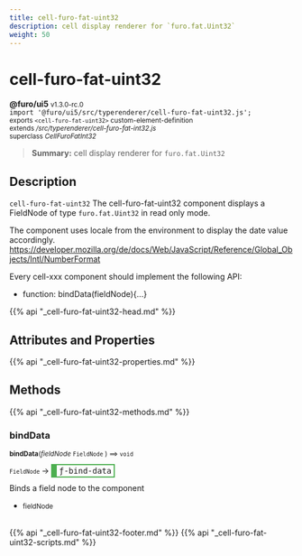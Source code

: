 ```yaml
---
title: cell-furo-fat-uint32
description: cell display renderer for `furo.fat.Uint32`
weight: 50
---
```


# cell-furo-fat-uint32
**@furo/ui5** <small>v1.3.0-rc.0</small>
<br>`import '@furo/ui5/src/typerenderer/cell-furo-fat-uint32.js';`<small>
<br>exports `<cell-furo-fat-uint32>` custom-element-definition
<br>extends */src/typerenderer/cell-furo-fat-int32.js*
<br>superclass *CellFuroFatInt32*</small>

> **Summary:** cell display renderer for `furo.fat.Uint32`

## Description

`cell-furo-fat-uint32`
The cell-furo-fat-uint32 component displays a FieldNode of type `furo.fat.Uint32` in read only mode.

The component uses locale from the environment to display the date value accordingly.
https://developer.mozilla.org/de/docs/Web/JavaScript/Reference/Global_Objects/Intl/NumberFormat

Every cell-xxx component should implement the following API:
- function: bindData(fieldNode){...}

{{% api "_cell-furo-fat-uint32-head.md" %}}

## Attributes and Properties
{{% api "_cell-furo-fat-uint32-properties.md" %}}






## Methods
{{% api "_cell-furo-fat-uint32-methods.md" %}}



### **bindData**
<small>**bindData**(*fieldNode* `FieldNode` ) ⟹ `void`</small>

<small>`FieldNode` </small> →
<span  style="border-width:2px 2px 2px 10px; border-style: solid;border-color:  rgb(76, 175, 80);font-family:monospace; padding:2px 4px;">ƒ-bind-data</span>

Binds a field node to the component

- <small>fieldNode </small>
<br><br>





{{% api "_cell-furo-fat-uint32-footer.md" %}}
{{% api "_cell-furo-fat-uint32-scripts.md" %}}
